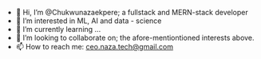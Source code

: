 - 👋 Hi, I’m @Chukwunazaekpere; a fullstack and MERN-stack developer
- 👀 I’m interested in ML, AI and data - science
- 🌱 I’m currently learning ...
- 💞️ I’m looking to collaborate on; the afore-mentiontioned interests above.
- 📫 How to reach me: ceo.naza.tech@gmail.com

<!---
Chukwunazaekpere/Chukwunazaekpere is a ✨ Fullstack and MERN-stack developer ✨ interested in ML, AI and data - science.
--->
